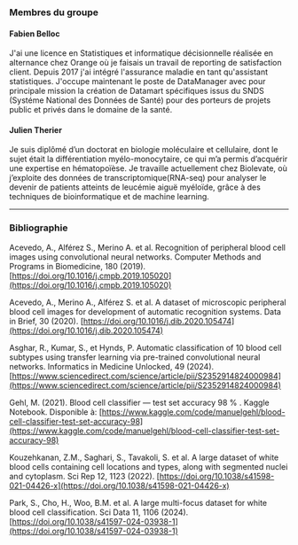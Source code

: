 ### Membres du groupe

#### Fabien Belloc

J'ai une licence en Statistiques et informatique décisionnelle réalisée en alternance chez Orange où je faisais un travail de reporting de satisfaction client. Depuis 2017 j'ai intégré l'assurance maladie en tant qu'assistant statistiques. J'occupe maintenant le poste de DataManager avec pour principale mission la création de Datamart spécifiques issus du SNDS (Systéme National des Données de Santé) pour des porteurs de projets public et privés dans le domaine de la santé.

#### Julien Therier

Je suis diplômé d’un doctorat en biologie moléculaire et cellulaire, dont le sujet était la différentiation myélo-monocytaire, ce qui m’a permis d’acquérir une expertise en hématopoïèse. Je travaille actuellement chez Biolevate, où j’exploite des données de transcriptomique(RNA-seq) pour analyser le devenir de patients atteints de leucémie aiguë myéloïde, grâce à des techniques de bioinformatique et de machine learning.

---

### Bibliographie

Acevedo, A., Alférez S., Merino A. et al. Recognition of peripheral blood cell images using convolutional neural networks. Computer Methods and Programs in Biomedicine, 180 (2019). [https://doi.org/10.1016/j.cmpb.2019.105020](https://doi.org/10.1016/j.cmpb.2019.105020)

Acevedo, A., Merino A., Alférez S. et al. A dataset of microscopic peripheral blood cell images for development of automatic recognition systems. Data in Brief, 30 (2020). [https://doi.org/10.1016/j.dib.2020.105474](https://doi.org/10.1016/j.dib.2020.105474)

Asghar, R., Kumar, S., et Hynds, P. Automatic classification of 10 blood cell subtypes using transfer learning via pre-trained convolutional neural networks. Informatics in Medicine Unlocked, 49 (2024). [https://www.sciencedirect.com/science/article/pii/S2352914824000984](https://www.sciencedirect.com/science/article/pii/S2352914824000984)

Gehl, M. (2021).
Blood cell classifier — test set accuracy 98 % . Kaggle Notebook.
Disponible à: [https://www.kaggle.com/code/manuelgehl/blood-cell-classifier-test-set-accuracy-98](https://www.kaggle.com/code/manuelgehl/blood-cell-classifier-test-set-accuracy-98)

Kouzehkanan, Z.M., Saghari, S., Tavakoli, S. et al. A large dataset of white blood cells containing cell locations and types, along with segmented nuclei and cytoplasm. Sci Rep 12, 1123 (2022). [https://doi.org/10.1038/s41598-021-04426-x](https://doi.org/10.1038/s41598-021-04426-x)

Park, S., Cho, H., Woo, B.M. et al. A large multi-focus dataset for white blood cell classification. Sci Data 11, 1106 (2024). [https://doi.org/10.1038/s41597-024-03938-1](https://doi.org/10.1038/s41597-024-03938-1)
